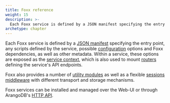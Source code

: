 ```yaml
---
title: Foxx reference
weight: 15
description: >-
  Each Foxx service is defined by a JSON manifest specifying the entry point, any scripts defined by the service, possible configuration options and Foxx dependencies, as well as other metadata
archetype: chapter
---
```

Each Foxx service is defined by a [JSON manifest](service-manifest.md)
specifying the entry point, any scripts defined by the service,
possible [configuration](configuration.md) options and Foxx dependencies,
as well as other metadata. Within a service, these options are exposed as the
[service context](service-context.md), which is also used to mount
[routers](routers/_index.md) defining the service's API endpoints.

Foxx also provides a number of [utility modules](related-modules/_index.md)
as well as a flexible [sessions middleware](sessions-middleware/_index.md)
with different transport and storage mechanisms.

Foxx services can be installed and managed over the Web-UI or through
ArangoDB's [HTTP API](../../../http/foxx.md#management).
